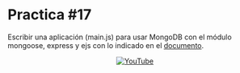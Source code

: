# Practica #17
Escribir una aplicación (main.js) para usar MongoDB con el módulo mongoose, express y ejs con lo indicado en el [documento](https://classroom.google.com/u/1/c/Mjc1NzA4MzQ3Njgy/a/MzUzMjA0OTAwOTg0/details).

<p align="center"><a href="https://www.youtube.com/watch?v=Imwk0HtEuGY"><img src=https://img.youtube.com/vi/Imwk0HtEuGY/0.jpg alt="YouTube"/></a></p>